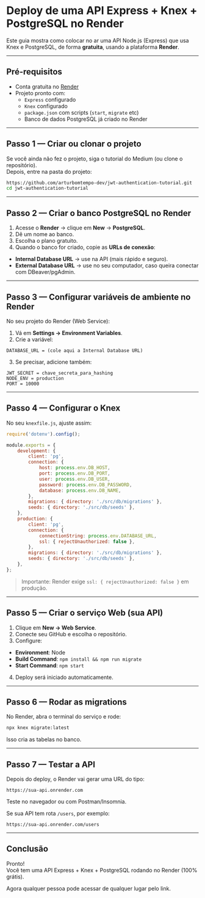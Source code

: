 # Deploy de uma API Express + Knex + PostgreSQL no Render

Este guia mostra como colocar no ar uma API Node.js (Express) que usa Knex e PostgreSQL, de forma **gratuita**, usando a plataforma **Render**.

---

## Pré-requisitos

- Conta gratuita no [Render](https://render.com)
- Projeto pronto com:
    - `Express` configurado
    - `Knex` configurado
    - `package.json` com scripts (`start`, `migrate` etc)
    - Banco de dados PostgreSQL já criado no Render

---

## Passo 1 — Criar ou clonar o projeto

Se você ainda não fez o projeto, siga o tutorial do Medium (ou clone o repositório).  
Depois, entre na pasta do projeto:

```bash
https://github.com/arturbomtempo-dev/jwt-authentication-tutorial.git
cd jwt-authentication-tutorial
```

---

## Passo 2 — Criar o banco PostgreSQL no Render

1. Acesse o **Render** → clique em **New** → **PostgreSQL**.
2. Dê um nome ao banco.
3. Escolha o plano gratuito.
4. Quando o banco for criado, copie as **URLs de conexão**:

- **Internal Database URL** → use na API (mais rápido e seguro).
- **External Database URL** → use no seu computador, caso queira conectar com DBeaver/pgAdmin.

---

## Passo 3 — Configurar variáveis de ambiente no Render

No seu projeto do Render (Web Service):

1. Vá em **Settings → Environment Variables**.
2. Crie a variável:

```
DATABASE_URL = (cole aqui a Internal Database URL)
```

3. Se precisar, adicione também:

```
JWT_SECRET = chave_secreta_para_hashing
NODE_ENV = production
PORT = 10000
```

---

## Passo 4 — Configurar o Knex

No seu `knexfile.js`, ajuste assim:

```js
require('dotenv').config();

module.exports = {
    development: {
        client: 'pg',
        connection: {
            host: process.env.DB_HOST,
            port: process.env.DB_PORT,
            user: process.env.DB_USER,
            password: process.env.DB_PASSWORD,
            database: process.env.DB_NAME,
        },
        migrations: { directory: './src/db/migrations' },
        seeds: { directory: './src/db/seeds' },
    },
    production: {
        client: 'pg',
        connection: {
            connectionString: process.env.DATABASE_URL,
            ssl: { rejectUnauthorized: false },
        },
        migrations: { directory: './src/db/migrations' },
        seeds: { directory: './src/db/seeds' },
    },
};
```

> Importante: Render exige `ssl: { rejectUnauthorized: false }` em produção.

---

## Passo 5 — Criar o serviço Web (sua API)

1. Clique em **New → Web Service**.
2. Conecte seu GitHub e escolha o repositório.
3. Configure:

- **Environment**: Node
- **Build Command**: `npm install && npm run migrate`
- **Start Command**: `npm start`

4. Deploy será iniciado automaticamente.

---

## Passo 6 — Rodar as migrations

No Render, abra o terminal do serviço e rode:

```bash
npx knex migrate:latest
```

Isso cria as tabelas no banco.

---

## Passo 7 — Testar a API

Depois do deploy, o Render vai gerar uma URL do tipo:

```
https://sua-api.onrender.com
```

Teste no navegador ou com Postman/Insomnia.

Se sua API tem rota `/users`, por exemplo:

```
https://sua-api.onrender.com/users
```

---

## Conclusão

Pronto!  
Você tem uma API Express + Knex + PostgreSQL rodando no Render (100% grátis).

Agora qualquer pessoa pode acessar de qualquer lugar pelo link.
